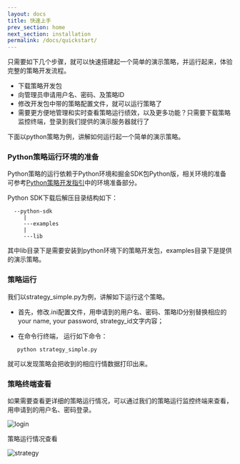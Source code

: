 ```yaml
---
layout: docs
title: 快速上手
prev_section: home
next_section: installation
permalink: /docs/quickstart/
---
```


只需要如下几个步骤，就可以快速搭建起一个简单的演示策略，并运行起来，体验完整的策略开发流程。

* 下载策略开发包
* 向管理员申请用户名、密码、及策略ID
* 修改开发包中带的策略配置文件，就可以运行策略了
* 需要更方便地管理和实时查看策略运行绩效，以及更多功能？只需要下载策略监控终端，登录到我们提供的演示服务器就行了

下面以python策略为例，讲解如何运行起一个简单的演示策略。

### Python策略运行环境的准备

Python策略的运行依赖于Python环境和掘金SDK包Python版，相关环境的准备可参考[Python策略开发指引](/docs/python_tut/)中的环境准备部分。

Python SDK下载后解压目录结构如下：

```
  --python-sdk
     |
     ---examples
     |
     ---lib
```

其中lib目录下是需要安装到python环境下的策略开发包，examples目录下是提供的演示策略。

### 策略运行
我们以strategy_simple.py为例，讲解如下运行这个策略。

* 首先，修改.ini配置文件，用申请到的用户名、密码、策略ID分别替换相应的your name, your password, strategy_id文字内容；

* 在命令行终端， 运行如下命令：

```
   python strategy_simple.py
```
就可以发现策略会把收到的相应行情数据打印出来。

### 策略终端查看
如果需要查看更详细的策略运行情况，可以通过我们的策略运行监控终端来查看，用申请到的用户名、密码登录。

![login]({{site.baseurl}}/images/docs/terminal_login.png)

策略运行情况查看

![strategy]({{site.baseurl}}/images/docs/terminal_str_run.png) 

  






